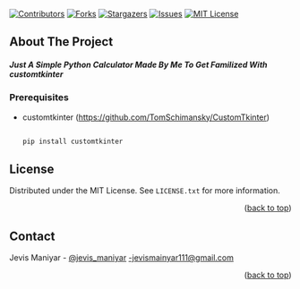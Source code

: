 <!-- Improved compatibility of back to top link: See: https://github.com/othneildrew/Best-README-Template/pull/73 -->
<a name="readme-top"></a>
<!--
*** Thanks for checking out the Best-README-Template. If you have a suggestion
*** that would make this better, please fork the repo and create a pull request
*** or simply open an issue with the tag "enhancement".
*** Don't forget to give the project a star!
*** Thanks again! Now go create something AMAZING! :D

<!-- PROJECT SHIELDS -->
<!--
*** I'm using markdown "reference style" links for readability.
*** Reference links are enclosed in brackets [ ] instead of parentheses ( ).
*** See the bottom of this document for the declaration of the reference variables
*** for contributors-url, forks-url, etc. This is an optional, concise syntax you may use.
*** https://www.markdownguide.org/basic-syntax/#reference-style-links
-->
[![Contributors][contributors-shield]][contributors-url]
[![Forks][forks-shield]][forks-url]
[![Stargazers][stars-shield]][stars-url]
[![Issues][issues-shield]][issues-url]
[![MIT License][license-shield]][license-url]

<!-- ABOUT THE PROJECT -->
## About The Project

<h5>Just A Simple Python Calculator Made By Me To Get Familized With customtkinter</h5>

### Prerequisites

* customtkinter  (https://github.com/TomSchimansky/CustomTkinter)
  ```sh
  
  pip install customtkinter
  ```

<!-- LICENSE -->
## License

Distributed under the MIT License. See `LICENSE.txt` for more information.

<p align="right">(<a href="#readme-top">back to top</a>)</p>



<!-- CONTACT -->
## Contact

Jevis Maniyar - [@jevis_maniyar](https://twitter.com/jevis_maniyar) -jevismainyar111@gmail.com

<p align="right">(<a href="#readme-top">back to top</a>)</p>




<!-- MARKDOWN LINKS & IMAGES -->
<!-- https://www.markdownguide.org/basic-syntax/#reference-style-links -->
[contributors-shield]: https://img.shields.io/github/contributors/Quack-Duck12/Python-Customtkinter-Calculator
[contributors-url]: https://github.com/Quack-Duck12/Python-Customtkinter-Calculator/graphs/contributors

[forks-shield]: https://img.shields.io/github/forks/Quack-Duck12/Python-Customtkinter-Calculator
[forks-url]: https://github.com/Quack-Duck12/Python-Customtkinter-Calculator/network/members

[stars-shield]: https://img.shields.io/github/stars/Quack-Duck12/Python-Customtkinter-Calculator
[stars-url]: https://github.com/Quack-Duck12/Python-Customtkinter-Calculator/stargazers

[issues-shield]: https://img.shields.io/github/issues/Quack-Duck12/Python-Customtkinter-Calculator
[issues-url]: https://github.com//Quack-Duck12/Python-Customtkinter-Calculator/issues

[license-shield]: https://img.shields.io/github/license/Quack-Duck12/Python-Customtkinter-Calculator
[license-url]: https://github.com//Quack-Duck12/Python-Customtkinter-Calculator/blob/master/LICENSE.txt
